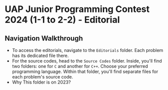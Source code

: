# UAP Junior Programming Contest 2024 (1-1 to 2-2) - Editorial

## Navigation Walkthrough

- To access the editorials, navigate to the `Editorials` folder. Each problem has its dedicated file there.
- For the source codes, head to the `Source Codes` folder. Inside, you'll find two folders: one for `C` and another for `C++`. Choose your preferred programming language. Within that folder, you'll find separate files for each problem's source code.  
- Why This folder is on 2023?
